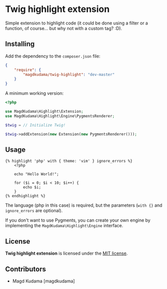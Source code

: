 Twig highlight extension
========================

Simple extension to highlight code (it could be done using a filter or a function, of course... but why not with a custom tag? :D).

Installing
----------

Add the dependency to the ```composer.json``` file:

```json
{
    "require": {
        "magdkudama/twig-highlight": "dev-master"
    }
}
```

A minimum working version:

```php
<?php

use MagdKudama\Highlight\Extension;
use MagdKudama\Highlight\Engine\PygmentsRenderer;

$twig = // Initialize Twig!

$twig->addExtension(new Extension(new PygmentsRenderer()));
```

Usage
-----

```jinja
{% highlight 'php' with { theme: 'vim' } ignore_errors %}
    <?php

    echo "Hello World!";

    for ($i = 0; $i < 10; $i++) {
        echo $i;
    }
{% endhighlight %}
```

The language (php in this case) is required, but the parameters (```with {}``` and ```ignore_errors``` are optional).

If you don't want to use Pygments, you can create your own engine by implementing the ```MagdKudama\Highlight\Engine``` interface.

License
-------

**Twig highlight extension** is licensed under the [MIT license](LICENSE).

Contributors
------------

- Magd Kudama [magdkudama]
